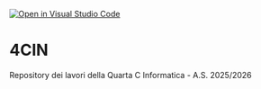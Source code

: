 [![Open in Visual Studio Code](https://classroom.github.com/assets/open-in-vscode-2e0aaae1b6195c2367325f4f02e2d04e9abb55f0b24a779b69b11b9e10269abc.svg)](https://classroom.github.com/online_ide?assignment_repo_id=21266636&assignment_repo_type=AssignmentRepo)
# 4CIN
Repository dei lavori della Quarta C Informatica - A.S. 2025/2026
